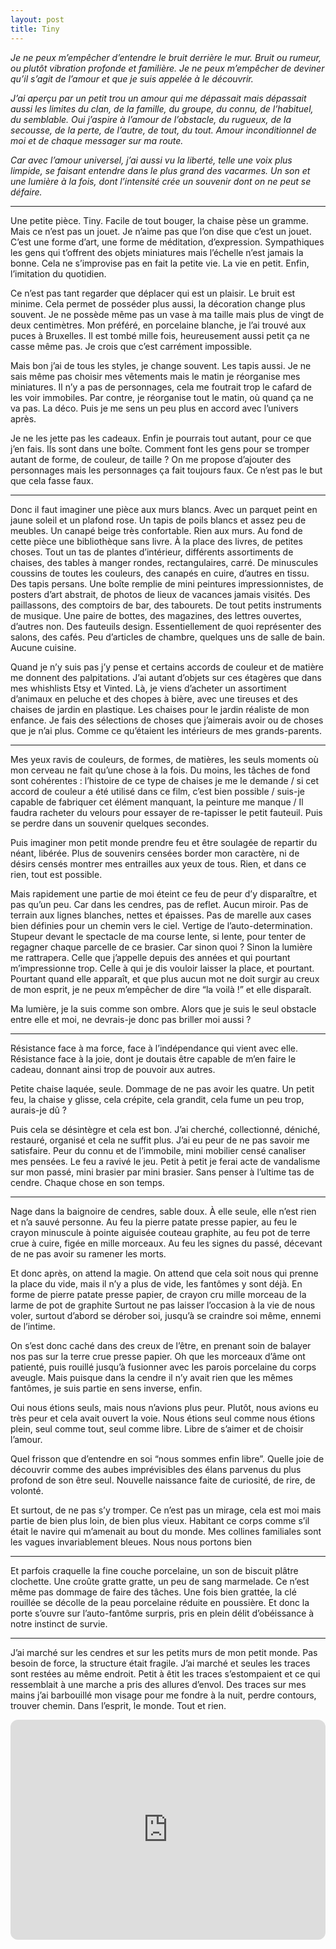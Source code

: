 ```yaml
---
layout: post
title: Tiny
---
```


*Je ne peux m’empêcher d’entendre le bruit derrière le mur. Bruit ou rumeur, ou plutôt vibration profonde et familière. Je ne peux m’empêcher de deviner qu’il s’agit de l’amour et que je suis appelée à le découvrir.*

*J’ai aperçu par un petit trou un amour qui me dépassait mais dépassait aussi les limites du clan, de la famille, du groupe, du connu, de l’habituel, du semblable. Oui j’aspire à l’amour de l’obstacle, du rugueux, de la secousse, de la perte, de l’autre, de tout, du tout. Amour inconditionnel de moi et de chaque messager sur ma route.*

*Car avec l’amour universel, j’ai aussi vu la liberté, telle une voix plus limpide, se faisant entendre dans le plus grand des vacarmes. Un son et une lumière à la fois, dont l’intensité crée un souvenir dont on ne peut se défaire.*

***

Une petite pièce. Tiny. Facile de tout bouger, la chaise pèse un gramme. Mais ce n’est pas un jouet. Je n’aime pas que l’on dise que c’est un jouet. C’est une forme d’art, une forme de méditation, d’expression. Sympathiques les gens qui t’offrent des objets miniatures mais l’échelle n’est jamais la bonne. Cela ne s’improvise pas en fait la petite vie. La vie en petit. Enfin, l’imitation du quotidien.

Ce n’est pas tant regarder que déplacer qui est un plaisir. Le bruit est minime. Cela permet de posséder plus aussi, la décoration change plus souvent. Je ne possède même pas un vase à ma taille mais plus de vingt de deux centimètres. Mon préféré, en porcelaine blanche, je l’ai trouvé aux puces à Bruxelles. Il est tombé mille fois, heureusement aussi petit ça ne casse même pas. Je crois que c’est carrément impossible.

Mais bon j’ai de tous les styles, je change souvent. Les tapis aussi. Je ne sais même pas choisir mes vêtements mais le matin je réorganise mes miniatures. Il n’y a pas de personnages, cela me foutrait trop le cafard de les voir immobiles. Par contre, je réorganise tout le matin, où quand ça ne va pas. La déco. Puis je me sens un peu plus en accord avec l’univers après.

Je ne les jette pas les cadeaux. Enfin je pourrais tout autant, pour ce que j’en fais. Ils sont dans une boîte. Comment font les gens pour se tromper autant de forme, de couleur, de taille ? On me propose d’ajouter des personnages mais les personnages ça fait toujours faux. Ce n’est pas le but que cela fasse faux.

***

Donc il faut imaginer une pièce aux murs blancs. Avec un parquet peint en jaune soleil et un plafond rose. Un tapis de poils blancs et assez peu de meubles. Un canapé beige très confortable. Rien aux murs. Au fond de cette pièce une bibliothèque sans livre. À la place des livres, de petites choses. Tout un tas de plantes d’intérieur, différents assortiments de chaises, des tables à manger rondes, rectangulaires, carré. De minuscules coussins de toutes les couleurs, des canapés en cuire, d’autres en tissu. Des tapis persans. Une boîte remplie de mini peintures impressionnistes, de posters d’art abstrait, de photos de lieux de vacances jamais visités. Des paillassons, des comptoirs de bar, des tabourets. De tout petits instruments de musique. Une paire de bottes, des magazines, des lettres ouvertes, d’autres non. Des fauteuils design. Essentiellement de quoi représenter des salons, des cafés. Peu d’articles de chambre, quelques uns de salle de bain. Aucune cuisine.

Quand je n’y suis pas j’y pense et certains accords de couleur et de matière me donnent des palpitations. J’ai autant d’objets sur ces étagères que dans mes whishlists Etsy et Vinted. Là, je viens d’acheter un assortiment d’animaux en peluche et des chopes à bière, avec une tireuses et des chaises de jardin en plastique. Les chaises pour le jardin réaliste de mon enfance. Je fais des sélections de choses que j’aimerais avoir ou de choses que je n’ai plus. Comme ce qu’étaient les intérieurs de mes grands-parents.

***

Mes yeux ravis de couleurs, de formes, de matières, les seuls moments où mon cerveau ne fait qu’une chose à la fois. Du moins, les tâches de fond sont cohérentes : l’histoire de ce type de chaises je me le demande / si cet accord de couleur a été utilisé dans ce film, c’est bien possible / suis-je capable de fabriquer cet élément manquant, la peinture me manque / Il faudra racheter du velours pour essayer de re-tapisser le petit fauteuil. Puis se perdre dans un souvenir quelques secondes. 

Puis imaginer mon petit monde prendre feu et être soulagée de repartir du néant, libérée. Plus de souvenirs censées border mon caractère, ni de désirs censés montrer mes entrailles aux yeux de tous. Rien, et dans ce rien, tout est possible.

Mais rapidement une partie de moi éteint ce feu de peur d’y disparaître, et pas qu’un peu. Car dans les cendres, pas de reflet. Aucun miroir. Pas de terrain aux lignes blanches, nettes et épaisses. Pas de marelle aux cases bien définies pour un chemin vers le ciel. Vertige de l’auto-determination. Stupeur devant le spectacle de ma course lente, si lente, pour tenter de regagner chaque parcelle de ce brasier. Car sinon quoi ? Sinon la lumière me rattrapera. Celle que j’appelle depuis des années et qui pourtant m’impressionne trop. Celle à qui je dis vouloir laisser la place, et pourtant. Pourtant quand elle apparaît, et que plus aucun mot ne doit surgir au creux de mon esprit, je ne peux m’empêcher de dire “la voilà !” et elle disparaît. 

Ma lumière, je la suis comme son ombre. Alors que je suis le seul obstacle entre elle et moi, ne devrais-je donc pas briller moi aussi ?

***

Résistance face à ma force, face à l’indépendance qui vient avec elle. Résistance face à la joie, dont je doutais être capable de m’en faire le cadeau, donnant ainsi trop de pouvoir aux autres.

Petite chaise laquée, seule. Dommage de ne pas avoir les quatre. Un petit feu, la chaise y glisse, cela crépite, cela grandit, cela fume un peu trop, aurais-je dû ? 

Puis cela se désintègre et cela est bon. J’ai cherché, collectionné, déniché, restauré, organisé et cela ne suffit plus. J’ai eu peur de ne pas savoir me satisfaire. Peur du connu et de l’immobile, mini mobilier censé canaliser mes pensées. Le feu a ravivé le jeu. Petit à petit je ferai acte de vandalisme sur mon passé, mini brasier par mini brasier. Sans penser à l’ultime tas de cendre. Chaque chose en son temps.

***

Nage dans la baignoire de cendres, sable doux. À elle seule, elle n’est rien et n’a sauvé personne. Au feu la pierre patate presse papier, au feu le crayon minuscule à pointe aiguisée couteau graphite, au feu pot de terre crue à cuire, figée en mille morceaux. Au feu les signes du passé, décevant de ne pas avoir su ramener les morts. 

Et donc après, on attend la magie. On attend que cela soit nous qui prenne la place du vide, mais il n’y a plus de vide, les fantômes y sont déjà. En forme de pierre patate presse papier, de crayon cru mille morceau de la larme de pot de graphite Surtout ne pas laisser l’occasion à la vie de nous voler, surtout d’abord se dérober soi, jusqu’à se craindre soi même, ennemi de l’intime.

On s’est donc caché dans des creux de l’être, en prenant soin de balayer nos pas sur la terre crue presse papier. Oh que les morceaux d’âme ont patienté, puis rouillé jusqu’à fusionner avec les parois porcelaine du corps aveugle. Mais puisque dans la cendre il n’y avait rien que les mêmes fantômes, je suis partie en sens inverse, enfin.

Oui nous étions seuls, mais nous n’avions plus peur. Plutôt, nous avions eu très peur et cela avait ouvert la voie. Nous étions seul comme nous étions plein, seul comme tout, seul comme libre. Libre de s’aimer et de choisir l’amour.

Quel frisson que d’entendre en soi “nous sommes enfin libre”. Quelle joie de découvrir comme des aubes imprévisibles des élans parvenus du plus profond de son être seul. Nouvelle naissance faite de curiosité, de rire, de volonté.

Et surtout, de ne pas s’y tromper. Ce n’est pas un mirage, cela est moi mais partie de bien plus loin, de bien plus vieux. Habitant ce corps comme s’il était le navire qui m’amenait au bout du monde. Mes collines familiales sont les vagues invariablement bleues. Nous nous portons bien

***

Et parfois craquelle la fine couche porcelaine, un son de biscuit plâtre clochette. Une croûte gratte gratte, un peu de sang marmelade. Ce n’est même pas dommage de faire des tâches. Une fois bien grattée, la clé rouillée se décolle de la peau porcelaine réduite en poussière. Et donc la porte s’ouvre sur l’auto-fantôme surpris, pris en plein délit d’obéissance à notre instinct de survie.

***

J’ai marché sur les cendres et sur les petits murs de mon petit monde. Pas besoin de force, la structure était fragile. J’ai marché et seules les traces sont restées au même endroit. Petit à êtit les traces s’estompaient et ce qui ressemblait à une marche a pris des allures d’envol. Des traces sur mes mains j’ai barbouillé mon visage pour me fondre à la nuit, perdre contours, trouver chemin. Dans l’esprit, le monde. Tout et rien.

<iframe style="border-radius:12px" src="https://open.spotify.com/embed/playlist/4cwutahdhMw0N2NZhnUS89?utm_source=generator&theme=0" width="100%" height="352" frameBorder="0" allowfullscreen="" allow="autoplay; clipboard-write; encrypted-media; fullscreen; picture-in-picture" loading="lazy"></iframe>